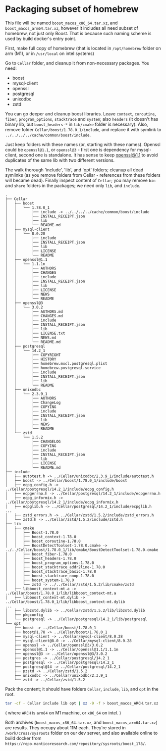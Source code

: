 # Packaging subset of homebrew

This file will be named `boost_macos_x86_64.tar.xz`, and `boost_macos_arm64.tar.xz`, however it includes all need subset of homebrew, not just only Boost. That is because such naming scheme is used by build docker's entry point.

First, make full copy of homebrew (that is located in `/opt/homebrew` folder on arm (M1), or in `/usr/local` on intel
systems)

Go to `Cellar` folder, and cleanup it from non-necessary packages.
You need:

* boost
* mysql-client
* openssl
* postgresql
* unixodbc
* zstd

You can go deeper and cleanup boost libraries. Leave `context`, `coroutine`, `fiber`, `program_options`, `stacktrace` and `system`; also `headers` (it doesn't has binary lib, but `boost_headers-*` in `lib/cmake` folder is necessary).
Also, remove folder `Cellar/boost/1.78.0_1/include`, and replace it with symlink to `../../../../cache/common/boost/include`.

Just keep folders with these names (or, starting with these names). Openssl could be `openssl@1.1`, or `openssl@3` - first
one is dependency for mysql-client, second one is standalone. It has sense to keep openssl@1.1 to avoid duplicates of
the same lib with two different versions.

The walk thorough 'include', 'lib', and 'opt' folders; cleanup all dead symlinks (as you remove folders from Cellar -
references from these folders will became dead). Finally inspect content of `Cellar`; you may remove `bin` and `share` folders in the packages; we need only `lib`, and `include`. 

```
.
├── Cellar
│   ├── boost
│   │   └── 1.78.0_1
│   │       ├── include -> ../../../../cache/common/boost/include
│   │       ├── INSTALL_RECEIPT.json
│   │       ├── lib
│   │       └── README.md
│   ├── mysql-client
│   │   └── 8.0.28
│   │       ├── include
│   │       ├── INSTALL_RECEIPT.json
│   │       ├── lib
│   │       ├── LICENSE
│   │       └── README
│   ├── openssl@1.1
│   │   └── 1.1.1n
│   │       ├── AUTHORS
│   │       ├── CHANGES
│   │       ├── include
│   │       ├── INSTALL_RECEIPT.json
│   │       ├── lib
│   │       ├── LICENSE
│   │       ├── NEWS
│   │       └── README
│   ├── openssl@3
│   │   └── 3.0.2
│   │       ├── AUTHORS.md
│   │       ├── CHANGES.md
│   │       ├── include
│   │       ├── INSTALL_RECEIPT.json
│   │       ├── lib
│   │       ├── LICENSE.txt
│   │       ├── NEWS.md
│   │       └── README.md
│   ├── postgresql
│   │   └── 14.2_1
│   │       ├── COPYRIGHT
│   │       ├── HISTORY
│   │       ├── homebrew.mxcl.postgresql.plist
│   │       ├── homebrew.postgresql.service
│   │       ├── include
│   │       ├── INSTALL_RECEIPT.json
│   │       ├── lib
│   │       └── README
│   ├── unixodbc
│   │   └── 2.3.9_1
│   │       ├── AUTHORS
│   │       ├── ChangeLog
│   │       ├── COPYING
│   │       ├── include
│   │       ├── INSTALL_RECEIPT.json
│   │       ├── lib
│   │       ├── NEWS
│   │       └── README
│   └── zstd
│       └── 1.5.2
│           ├── CHANGELOG
│           ├── COPYING
│           ├── include
│           ├── INSTALL_RECEIPT.json
│           ├── lib
│           ├── LICENSE
│           └── README.md
├── include
│   ├── autotest.h -> ../Cellar/unixodbc/2.3.9_1/include/autotest.h
│   ├── boost -> ../Cellar/boost/1.78.0_1/include/boost
│   ├── ecpg_config.h -> ../Cellar/postgresql/14.2_1/include/ecpg_config.h
│   ├── ecpgerrno.h -> ../Cellar/postgresql/14.2_1/include/ecpgerrno.h
│   ├── ecpg_informix.h -> ../Cellar/postgresql/14.2_1/include/ecpg_informix.h
│   ├── ecpglib.h -> ../Cellar/postgresql/14.2_1/include/ecpglib.h
...
│   ├── zstd_errors.h -> ../Cellar/zstd/1.5.2/include/zstd_errors.h
│   └── zstd.h -> ../Cellar/zstd/1.5.2/include/zstd.h
├── lib
│   ├── cmake
│   │   ├── Boost-1.78.0
│   │   ├── boost_context-1.78.0
│   │   ├── boost_coroutine-1.78.0
│   │   ├── BoostDetectToolset-1.78.0.cmake -> ../../Cellar/boost/1.78.0_1/lib/cmake/BoostDetectToolset-1.78.0.cmake
│   │   ├── boost_fiber-1.78.0
│   │   ├── boost_headers-1.78.0
│   │   ├── boost_program_options-1.78.0
│   │   ├── boost_stacktrace_addr2line-1.78.0
│   │   ├── boost_stacktrace_basic-1.78.0
│   │   ├── boost_stacktrace_noop-1.78.0
│   │   ├── boost_system-1.78.0
│   │   └── zstd -> ../../Cellar/zstd/1.5.2/lib/cmake/zstd
│   ├── libboost_context-mt.a -> ../Cellar/boost/1.78.0_1/lib/libboost_context-mt.a
│   ├── libboost_context-mt.dylib -> ../Cellar/boost/1.78.0_1/lib/libboost_context-mt.dylib
...
│   ├── libzstd.dylib -> ../Cellar/zstd/1.5.2/lib/libzstd.dylib
│   ├── pkgconfig
│   └── postgresql -> ../Cellar/postgresql/14.2_1/lib/postgresql
└── opt
    ├── boost -> ../Cellar/boost/1.78.0_1
    ├── boost@1.78 -> ../Cellar/boost/1.78.0_1
    ├── mysql-client -> ../Cellar/mysql-client/8.0.28
    ├── mysql-client@8.0 -> ../Cellar/mysql-client/8.0.28
    ├── openssl -> ../Cellar/openssl@3/3.0.2
    ├── openssl@1.1 -> ../Cellar/openssl@1.1/1.1.1n
    ├── openssl@3 -> ../Cellar/openssl@3/3.0.2
    ├── postgres -> ../Cellar/postgresql/14.2_1
    ├── postgresql -> ../Cellar/postgresql/14.2_1
    ├── postgresql@14 -> ../Cellar/postgresql/14.2_1
    ├── pzstd -> ../Cellar/zstd/1.5.2
    ├── unixodbc -> ../Cellar/unixodbc/2.3.9_1
    └── zstd -> ../Cellar/zstd/1.5.2

```

Pack the content; it should have folders `Cellar`, `include`, `lib`, and `opt` in the root.

```bash
tar -cf - Cellar include lib opt | xz -9 -f > boost_macos_ARCH.tar.xz
```
( where `ARCH` is `arm64` on M1 machine, or `x86_64` on intel. )

Both archives (`boost_macos_x86_64.tar.xz`, and `boost_macos_arm64.tar.xz`) are results. They occupy about 11M each.
They're stored in `/work/cross/sysroots` folder on our dev server, and also available online to build docker from `https://repo.manticoresearch.com/repository/sysroots/boost_178/`.
